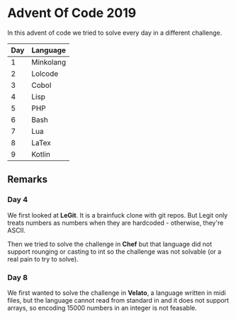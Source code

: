 # Advent Of Code 2019

In this advent of code we tried to solve every day in a different challenge.

| Day | Language  |
|-----|-----------|
| 1   | Minkolang |
| 2   | Lolcode   |
| 3   | Cobol     |
| 4   | Lisp      |
| 5   | PHP       |
| 6   | Bash      |
| 7   | Lua       |
| 8   | LaTex     |
| 9   | Kotlin    |

## Remarks

### Day 4

We first looked at **LeGit**. It is a brainfuck clone with git repos. But Legit only treats 
numbers as numbers when they are hardcoded - otherwise, they're ASCII.

Then we tried to solve the challenge in **Chef** but that language did not support 
rounging or casting to int so the challenge was not solvable (or a real pain to try to solve).

### Day 8

We first wanted to solve the challenge in **Velato**, a language written in midi files, but the
language cannot read from standard in and it does not support arrays, so encoding 15000 numbers
in an integer is not feasable.

